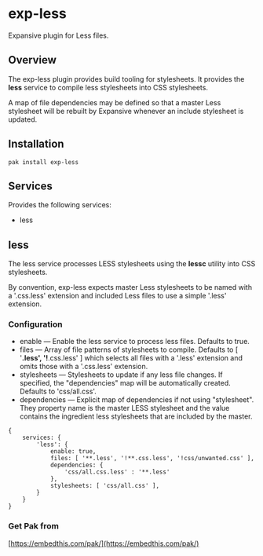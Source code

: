 exp-less
===

Expansive plugin for Less files.

## Overview

The exp-less plugin provides build tooling for stylesheets. It provides the **less** service to compile less stylesheets into CSS stylesheets.

A map of file dependencies may be defined so that a master Less stylesheet will be rebuilt
by Expansive whenever an include stylesheet is updated. 

## Installation

    pak install exp-less

## Services

Provides the following services:

* less

## less

The less service processes LESS stylesheets using the **lessc** utility into CSS stylesheets.

By convention, exp-less expects master Less stylesheets to be named with a '.css.less' extension and included Less 
files to use a simple '.less' extension. 

### Configuration

* enable &mdash; Enable the less service to process less files. Defaults to true.
* files &mdash; Array of file patterns of stylesheets to compile. Defaults to [ '**.less', '!**.css.less' ] which 
    selects all files with a '.less' extension and omits those with a '.css.less' extension.
* stylesheets &mdash; Stylesheets to update if any less file changes.
    If specified, the "dependencies" map will be automatically created. Defaults to 'css/all.css'.
* dependencies &mdash; Explicit map of dependencies if not using "stylesheet". They property name is the master LESS
    stylesheet and the value contains the ingredient less stylesheets that are included by the master. 

```
{
    services: {
        'less': {
            enable: true,
            files: [ '**.less', '!**.css.less', '!css/unwanted.css' ],
            dependencies: { 
                'css/all.css.less' : '**.less' 
            },
            stylesheets: [ 'css/all.css' ],
        }
    }
}
```

### Get Pak from

[https://embedthis.com/pak/](https://embedthis.com/pak/)
